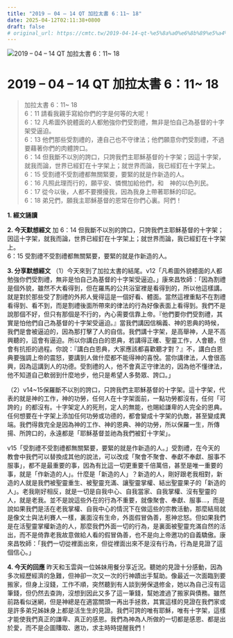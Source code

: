 ```yaml
---
title: "2019 – 04 – 14 QT 加拉太書 6：11~ 18"
date: 2025-04-12T02:11:38+0800
draft: false
# original_url: https://cmtc.tw/2019-04-14-qt-%e5%8a%a0%e6%8b%89%e5%a4%aa%e6%9b%b8-6%ef%bc%9a11-18
---
```


![2019 – 04 – 14 QT 加拉太書 6：11~ 18](/images/qt.jpg   "2019 – 04 – 14 QT 加拉太書 6：11~ 18")

# 2019 – 04 – 14 QT 加拉太書 6：11~ 18

> 加拉太書 6：11~ 18  
> 6：11 請看我親手寫給你們的字是何等的大呢！  
> 6：12 凡希圖外貌體面的人都勉強你們受割禮，無非是怕自己為基督的十字架受逼迫。  
> 6：13 他們那些受割禮的，連自己也不守律法；他們願意你們受割禮，不過要藉著你們的肉體誇口。  
> 6：14 但我斷不以別的誇口，只誇我們主耶穌基督的十字架；因這十字架，就我而論，世界已經釘在十字架上；就世界而論，我已經釘在十字架上。  
> 6：15 受割禮不受割禮都無關緊要，要緊的就是作新造的人。  
> 6：16 凡照此理而行的，願平安、憐憫加給他們，和　神的以色列民。  
> 6：17 從今以後，人都不要攪擾我，因為我身上帶著耶穌的印記。  
> 6：18 弟兄們，願我主耶穌基督的恩常在你們心裏。阿們！

**1. 經文誦讀**

**2.  今天默想經文**
加 6：14 但我斷不以別的誇口，只誇我們主耶穌基督的十字架；因這十字架，就我而論，世界已經釘在十字架上；就世界而論，我已經釘在十字架上。  
6：15 受割禮不受割禮都無關緊要，要緊的就是作新造的人。

**3. 分享默想經文**
（1）今天來到了加拉太書的結尾。v12「凡希圖外貌體面的人都勉強你們受割禮，無非是怕自己為基督的十字架受逼迫。」康來昌牧師：「因為割禮是個外貌，雖然不大看得到，但在羅馬的公共浴室裡是看得到的，所以他這樣講。就是對於那些受了割禮的外邦人覺得這是一個好看、體面。當然這裡重點不在割禮看得到、看不到，而是割禮後面所帶來的律法的行為好像表面上看得到。我們不是說那個不好，但只有那個是不行的，內心需要信靠上帝。『他們要你們受割禮，其實是怕他們自己為基督的十字架受逼迫。』當我們講因信稱義、神的恩典的時候，我們是會被逼迫的，因為那打擊了人的自信。我們講十字架，是高舉神，人是不高興聽的，這會有逼迫。所以你講白白的恩典，若講得正確、聖靈工作，人會聽，但會有抗拒的過程。你說：『講白白恩典，大家應該都喜歡聽才對？』不，講白白恩典要強調上帝的震怒，要講到人做什麼都不能得神的喜悅。當你講律法，人會很高興，因為這講到人的功德。受割禮的人，他不會真正守律法的，因為他不懂律法，他不知道自己軟弱到什麼地步，他只是希望人多勢眾、誇口。」

（2）v14\~15保羅斷不以別的誇口，只誇我們主耶穌基督的十字架。這十字架，代表的就是神的工作，神的功勞，任何人在十字架面前，一點功勞都沒有，任何「可誇的」的都沒有。十字架定人的死刑，定人的無能，也賜給謙卑的人完全的恩典。任何想要在十字架上添加任何功勞或功德的，都會變成十字架的仇敵，甚至變成異端。我們得救完全是因為神的工作、神的恩典、神的功勞，所以保羅一生，所傳揚、所誇口的，永遠都是「耶穌基督並祂為我們被釘十字架」。

v15「受割禮不受割禮都無關緊要，要緊的就是作新造的人。」受割禮，在今天的教會中我們可以替換成其他的說法，可以改成「聚會不聚會、奉獻不奉獻、服事不服事」，都不是最重要的事，因為有比這一切更重要千倍萬倍，甚至是唯一重要的事，就是「作新造的人」。什麼是「新造的人」？新造的人，剛好跟老我相對，新造的人就是我們被聖靈重生、被聖靈充滿、讓聖靈掌權、結出聖靈果子的「新造的人」。老我剛好相反，就是一切是自我中心、自我當家、自我掌權、沒有聖靈的人，就是老我。並不是說這些外在的行為不重要，就像聚會、奉獻、服事…，而是說如果我們是活在老我掌權、自我中心的情況下在做這些的宗教活動，那麼結局就是像文士與法利賽人一樣，裏面沒有生命，外面假冒偽善，惹神忿怒。但如果我們是在活聖靈掌權新造的人，那麼我們外面一切的行為，是裏面被聖靈充滿自然的活出，而不是倚靠老我故意做給人看的假冒偽善，也不是向上帝邀功的自義驕傲。康來昌牧師：「我們一切從裡面出來，但從裡面出來不是沒有行為，行為是見證了這個信心。」

**4. 今天的回應**
昨天和玉雲與一位姊妹用餐分享近況。聽她的見證十分感動，因為多次經歷經濟的急難，但神卻一次又一次的行神蹟出手幫助。像最近一次面臨到要搬家，但身上沒錢，工作不順，突然聽到有人談到勞保退修金，她以為自己沒有這筆錢，但仍然去查詢，沒想到因此又多了這一筆錢，幫她渡過了搬家與債務。雖然前路看似迷網，但是神總是在適當關頭一再出手拯救，其實這樣的見證在我們家或是許多弟兄姊妹身上都是活生生的見證。我們可誇的唯有耶穌，唯有十字架，這樣才能使我們真正的謙卑、真正的感恩。我們為神為人所做的一切都是感恩、都是出於愛，而不是企圖賺取、邀功，求主時時提醒我們！
